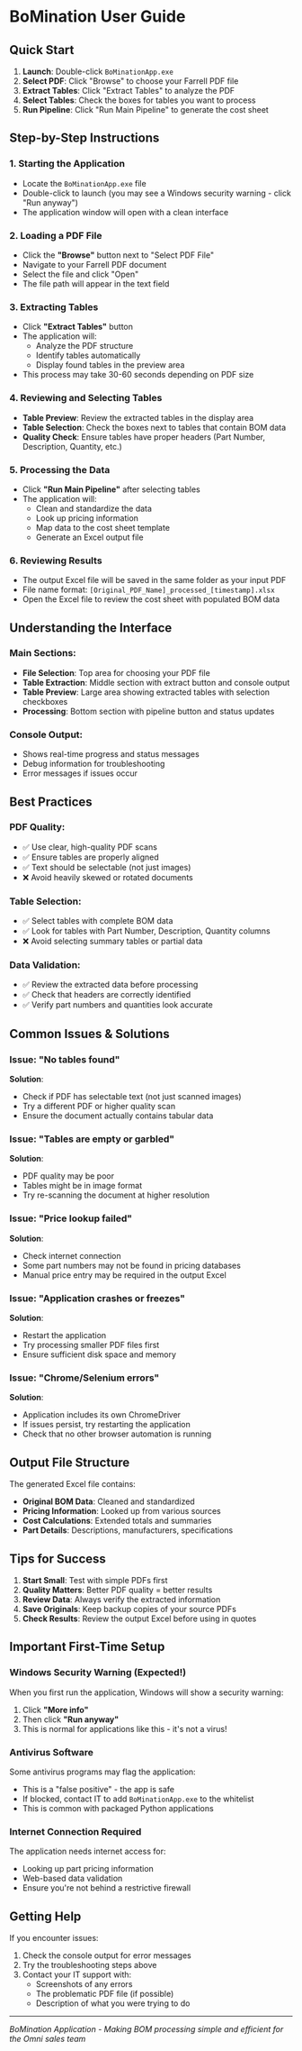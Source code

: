 # BoMination User Guide

## Quick Start
1. **Launch**: Double-click `BoMinationApp.exe`
2. **Select PDF**: Click "Browse" to choose your Farrell PDF file
3. **Extract Tables**: Click "Extract Tables" to analyze the PDF
4. **Select Tables**: Check the boxes for tables you want to process
5. **Run Pipeline**: Click "Run Main Pipeline" to generate the cost sheet

## Step-by-Step Instructions

### 1. Starting the Application
- Locate the `BoMinationApp.exe` file
- Double-click to launch (you may see a Windows security warning - click "Run anyway")
- The application window will open with a clean interface

### 2. Loading a PDF File
- Click the **"Browse"** button next to "Select PDF File"
- Navigate to your Farrell PDF document
- Select the file and click "Open"
- The file path will appear in the text field

### 3. Extracting Tables
- Click **"Extract Tables"** button
- The application will:
  - Analyze the PDF structure
  - Identify tables automatically
  - Display found tables in the preview area
- This process may take 30-60 seconds depending on PDF size

### 4. Reviewing and Selecting Tables
- **Table Preview**: Review the extracted tables in the display area
- **Table Selection**: Check the boxes next to tables that contain BOM data
- **Quality Check**: Ensure tables have proper headers (Part Number, Description, Quantity, etc.)

### 5. Processing the Data
- Click **"Run Main Pipeline"** after selecting tables
- The application will:
  - Clean and standardize the data
  - Look up pricing information
  - Map data to the cost sheet template
  - Generate an Excel output file

### 6. Reviewing Results
- The output Excel file will be saved in the same folder as your input PDF
- File name format: `[Original_PDF_Name]_processed_[timestamp].xlsx`
- Open the Excel file to review the cost sheet with populated BOM data

## Understanding the Interface

### Main Sections:
- **File Selection**: Top area for choosing your PDF file
- **Table Extraction**: Middle section with extract button and console output
- **Table Preview**: Large area showing extracted tables with selection checkboxes
- **Processing**: Bottom section with pipeline button and status updates

### Console Output:
- Shows real-time progress and status messages
- Debug information for troubleshooting
- Error messages if issues occur

## Best Practices

### PDF Quality:
- ✅ Use clear, high-quality PDF scans
- ✅ Ensure tables are properly aligned
- ✅ Text should be selectable (not just images)
- ❌ Avoid heavily skewed or rotated documents

### Table Selection:
- ✅ Select tables with complete BOM data
- ✅ Look for tables with Part Number, Description, Quantity columns
- ❌ Avoid selecting summary tables or partial data

### Data Validation:
- ✅ Review the extracted data before processing
- ✅ Check that headers are correctly identified
- ✅ Verify part numbers and quantities look accurate

## Common Issues & Solutions

### Issue: "No tables found"
**Solution**: 
- Check if PDF has selectable text (not just scanned images)
- Try a different PDF or higher quality scan
- Ensure the document actually contains tabular data

### Issue: "Tables are empty or garbled"
**Solution**:
- PDF quality may be poor
- Tables might be in image format
- Try re-scanning the document at higher resolution

### Issue: "Price lookup failed"
**Solution**:
- Check internet connection
- Some part numbers may not be found in pricing databases
- Manual price entry may be required in the output Excel

### Issue: "Application crashes or freezes"
**Solution**:
- Restart the application
- Try processing smaller PDF files first
- Ensure sufficient disk space and memory

### Issue: "Chrome/Selenium errors"
**Solution**:
- Application includes its own ChromeDriver
- If issues persist, try restarting the application
- Check that no other browser automation is running

## Output File Structure

The generated Excel file contains:
- **Original BOM Data**: Cleaned and standardized
- **Pricing Information**: Looked up from various sources
- **Cost Calculations**: Extended totals and summaries
- **Part Details**: Descriptions, manufacturers, specifications

## Tips for Success

1. **Start Small**: Test with simple PDFs first
2. **Quality Matters**: Better PDF quality = better results
3. **Review Data**: Always verify the extracted information
4. **Save Originals**: Keep backup copies of your source PDFs
5. **Check Results**: Review the output Excel before using in quotes

## Important First-Time Setup

### Windows Security Warning (Expected!)
When you first run the application, Windows will show a security warning:
1. Click **"More info"** 
2. Then click **"Run anyway"**
3. This is normal for applications like this - it's not a virus!

### Antivirus Software
Some antivirus programs may flag the application:
- This is a "false positive" - the app is safe
- If blocked, contact IT to add `BoMinationApp.exe` to the whitelist
- This is common with packaged Python applications

### Internet Connection Required
The application needs internet access for:
- Looking up part pricing information
- Web-based data validation
- Ensure you're not behind a restrictive firewall

## Getting Help

If you encounter issues:
1. Check the console output for error messages
2. Try the troubleshooting steps above
3. Contact your IT support with:
   - Screenshots of any errors
   - The problematic PDF file (if possible)
   - Description of what you were trying to do

---
*BoMination Application - Making BOM processing simple and efficient for the Omni sales team*
